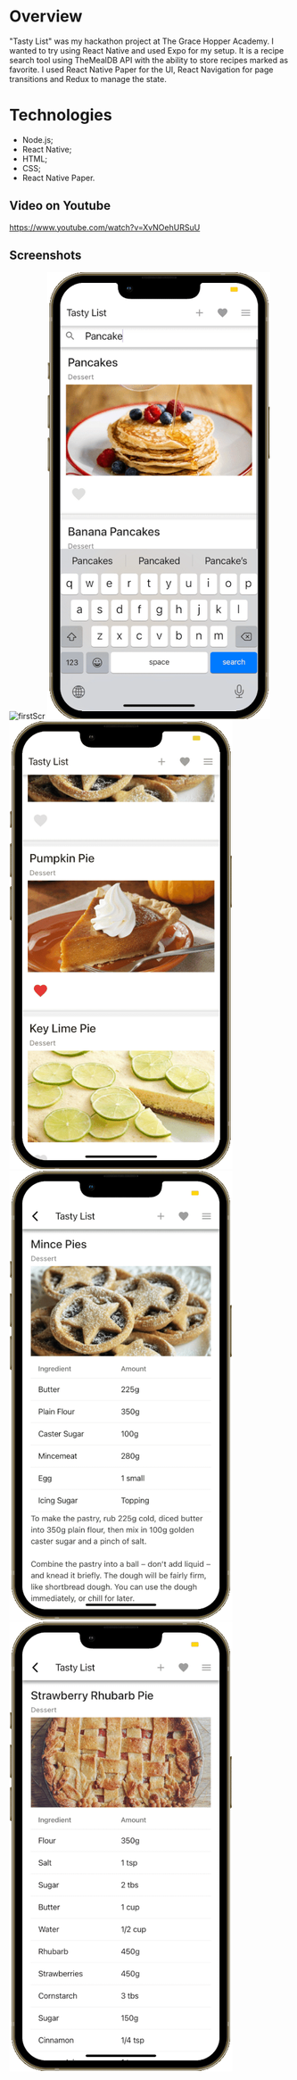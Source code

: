# Overview
"Tasty List" was my hackathon project at The Grace Hopper Academy. I wanted to try using React Native and used Expo for my setup. It is a recipe search tool using TheMealDB API with the ability to store recipes marked as favorite. I used React Native Paper for the UI, React Navigation for page transitions and Redux to manage the state.

# Technologies

- Node.js;
- React Native;
- HTML;
- CSS;
- React Native Paper.

## Video on Youtube
https://www.youtube.com/watch?v=XvNOehURSuU

## Screenshots
<img src="/Users/christismac/Desktop/My Projects/Recips Project/Recipes/Tasty_list/screenshots/tl1.png" alt="firstScr"
	title="first screenshot of app" width="40"  />
![tastyList1](https://raw.githubusercontent.com/vanderwooodsen/React-Native-Recipes/master/screenshots/tl2.png)
![tastyList1](https://raw.githubusercontent.com/vanderwooodsen/React-Native-Recipes/master/screenshots/tl3.png)
![tastyList1](https://raw.githubusercontent.com/vanderwooodsen/React-Native-Recipes/master/screenshots/tl4.png)
![tastyList1](https://raw.githubusercontent.com/vanderwooodsen/React-Native-Recipes/master/screenshots/tl5.png)
